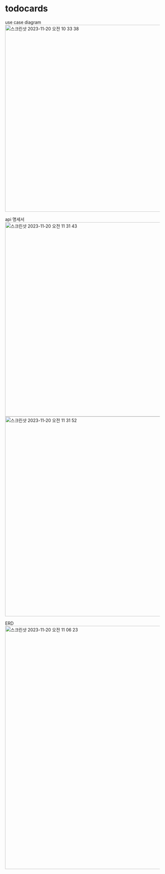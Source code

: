 # todocards

use case diagram
<img width="607" alt="스크린샷 2023-11-20 오전 10 33 38" src="https://github.com/undiputed91/todocards/assets/145661542/114f744a-501b-4243-9c37-1b82e817f461">

api 명세서
<img width="631" alt="스크린샷 2023-11-20 오전 11 31 43" src="https://github.com/undiputed91/todocards/assets/145661542/16e7df7a-a86a-4513-9169-5893be16f78c">
<img width="649" alt="스크린샷 2023-11-20 오전 11 31 52" src="https://github.com/undiputed91/todocards/assets/145661542/0f39082e-a11b-43f5-815b-2aedf2187c26">

ERD
<img width="790" alt="스크린샷 2023-11-20 오전 11 06 23" src="https://github.com/undiputed91/todocards/assets/145661542/5b417228-30b4-418f-9484-ebc87f9033eb">
